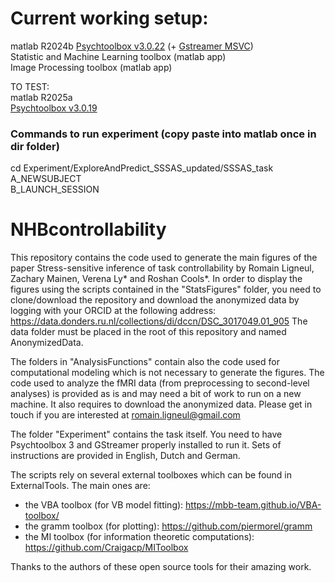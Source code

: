 # Current working setup:

matlab R2024b
[Psychtoolbox v3.0.22](http://psychtoolbox.org/download.html) (+ [Gstreamer MSVC](https://gstreamer.freedesktop.org/download/#windows))  
Statistic and Machine Learning toolbox (matlab app)  
Image Processing toolbox (matlab app)

TO TEST:  
matlab R2025a  
[Psychtoolbox v3.0.19](https://github.com/Psychtoolbox-3/Psychtoolbox-3/tree/3.0.19.17)

### Commands to run experiment (copy paste into matlab once in dir folder)

cd Experiment/ExploreAndPredict_SSSAS_updated/SSSAS_task  
A_NEWSUBJECT  
B_LAUNCH_SESSION

# NHBcontrollability

This repository contains the code used to generate the main figures of the paper Stress-sensitive inference of task controllability by Romain Ligneul, Zachary Mainen, Verena Ly* and Roshan Cools*.
In order to display the figures using the scripts contained in the "StatsFigures" folder, you need to clone/download the repository and download the anonymized data by logging with your ORCID at the following address: https://data.donders.ru.nl/collections/di/dccn/DSC_3017049.01_905
The data folder must be placed in the root of this repository and named AnonymizedData.

The folders in "AnalysisFunctions" contain also the code used for computational modeling which is not necessary to generate the figures. The code used to analyze the fMRI data (from preprocessing to second-level analyses) is provided as is and may need a bit of work to run on a new machine. It also requires to download the anonymized data. Please get in touch if you are interested at romain.ligneul@gmail.com

The folder "Experiment" contains the task itself. You need to have Psychtoolbox 3 and GStreamer properly installed to run it. Sets of instructions are provided in English, Dutch and German.

The scripts rely on several external toolboxes which can be found in ExternalTools. The main ones are:

- the VBA toolbox (for VB model fitting): https://mbb-team.github.io/VBA-toolbox/
- the gramm toolbox (for plotting): https://github.com/piermorel/gramm
- the MI toolbox (for information theoretic computations): https://github.com/Craigacp/MIToolbox

Thanks to the authors of these open source tools for their amazing work.
